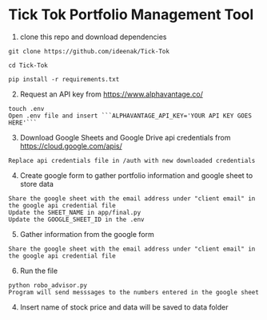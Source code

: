 # Tick Tok Portfolio Management Tool

1. clone this repo and download dependencies
```
git clone https://github.com/ideenak/Tick-Tok

cd Tick-Tok

pip install -r requirements.txt
```

2. Request an API key from https://www.alphavantage.co/ 
```
touch .env
Open .env file and insert ```ALPHAVANTAGE_API_KEY='YOUR API KEY GOES HERE'``` 
```

3. Download Google Sheets and Google Drive api credentials from https://cloud.google.com/apis/

```
Replace api credentials file in /auth with new downloaded credentials
```

4. Create google form to gather portfolio information and google sheet to store data
```
Share the google sheet with the email address under "client email" in the google api credential file
Update the SHEET_NAME in app/final.py 
Update the GOOGLE_SHEET_ID in the .env
```

5. Gather information from the google form 
```
Share the google sheet with the email address under "client email" in the google api credential file
```

6. Run the file

```
python robo_advisor.py
Program will send messsages to the numbers entered in the google sheet
```

4. Insert name of stock price and data will be saved to data folder

